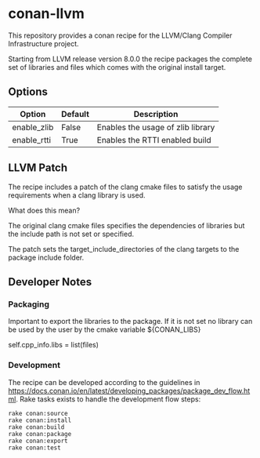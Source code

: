 # conan-llvm

This repository provides a conan recipe for the LLVM/Clang Compiler Infrastructure
project.

Starting from LLVM release version 8.0.0 the recipe packages the complete set of
libraries and files which comes with the original install target.



## Options

| Option              | Default | Description                                  |
|---------------------|---------|----------------------------------------------|
| enable_zlib         | False   | Enables the usage of zlib library            | 
| enable_rtti         | True    | Enables the RTTI enabled build               | 


## LLVM Patch 

The recipe includes a patch of the clang cmake files to satisfy the usage
requirements when a clang library is used. 

What does this mean?

The original clang cmake files specifies the dependencies of libraries but the 
include path is not set or specified. 

The patch sets the target_include_directories of the clang targets to the 
package include folder.

## Developer Notes

### Packaging

Important to export the libraries to the package. If it is not set no library
can be used by the user by the cmake variable ${CONAN_LIBS}

self.cpp_info.libs = list(files)

### Development

The recipe can be developed according to the guidelines in 
https://docs.conan.io/en/latest/developing_packages/package_dev_flow.html. 
Rake tasks exists to handle the development flow steps:

```
rake conan:source
rake conan:install
rake conan:build
rake conan:package
rake conan:export
rake conan:test
```






